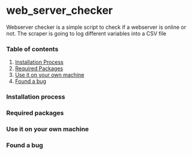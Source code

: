 # web_server_checker
Webserver checker is a simple script to check if a webserver is online or not. The scraper is going to log different variables into a CSV file

### Table of contents

1. [Installation Process](#installation-Process)
2. [Required Packages](#required-packages)
3. [Use it on your own machine](#use-it-on-your-own-machine)
4. [Found a bug](#found-a-bug)

### Installation process
### Required packages
### Use it on your own machine
### Found a bug